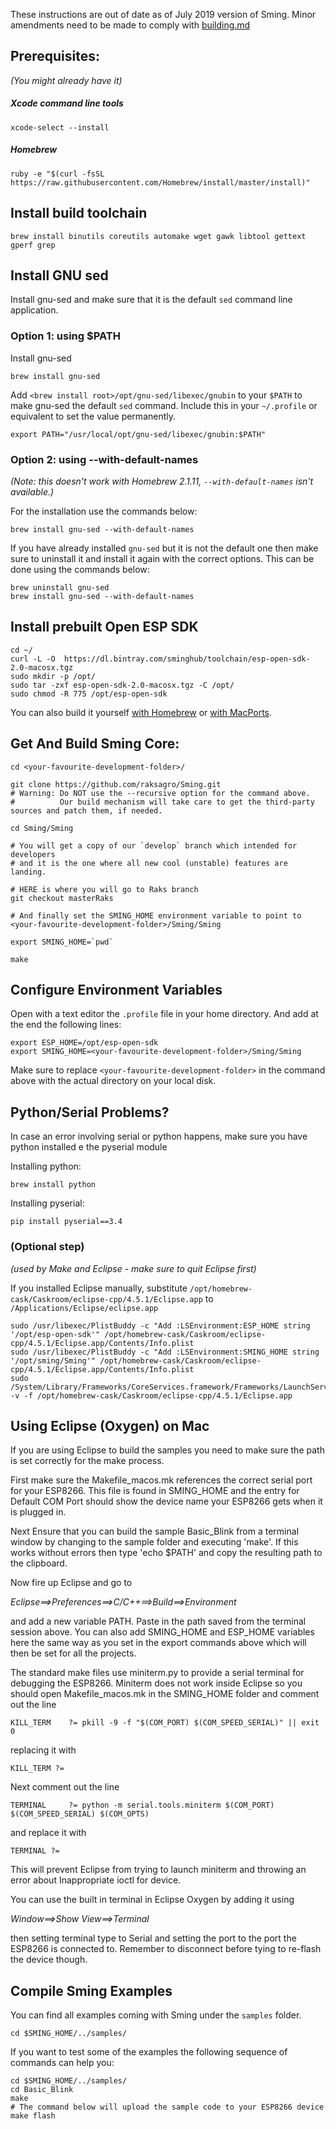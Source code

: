 These instructions are out of date as of July 2019 version of Sming. Minor amendments need to be made to comply with [building.md](https://github.com/SmingHub/Sming/blob/develop/Sming/building.md)


## Prerequisites:
_(You might already have it)_

##### Xcode command line tools
```shell
xcode-select --install
```

##### Homebrew
```shell
ruby -e "$(curl -fsSL https://raw.githubusercontent.com/Homebrew/install/master/install)"
```

## Install build toolchain
```shell 
brew install binutils coreutils automake wget gawk libtool gettext gperf grep
```

## Install GNU sed

Install gnu-sed and make sure that it is the default `sed` command line application. 

### Option 1: using $PATH

Install gnu-sed
```
brew install gnu-sed
```

Add `<brew install root>/opt/gnu-sed/libexec/gnubin` to your `$PATH` to make gnu-sed the default `sed` command. Include this in your `~/.profile` or equivalent to set the value permanently. 

```
export PATH="/usr/local/opt/gnu-sed/libexec/gnubin:$PATH"
```

### Option 2: using --with-default-names
_(Note: this doesn't work with Homebrew 2.1.11, `--with-default-names` isn't available.)_

For the installation use the commands below:
```shell
brew install gnu-sed --with-default-names
```

If you have already installed `gnu-sed` but it is not the default one then make sure to uninstall it and install it again with the correct options. This can be done using the commands below:

```shell
brew uninstall gnu-sed
brew install gnu-sed --with-default-names
```

## Install prebuilt Open ESP SDK
```
cd ~/
curl -L -O  https://dl.bintray.com/sminghub/toolchain/esp-open-sdk-2.0-macosx.tgz
sudo mkdir -p /opt/
sudo tar -zxf esp-open-sdk-2.0-macosx.tgz -C /opt/
sudo chmod -R 775 /opt/esp-open-sdk
```
You can also build it yourself [with Homebrew](https://github.com/pfalcon/esp-open-sdk#macos) or [with MacPorts](http://www.esp8266.com/wiki/doku.php?id=setup-osx-compiler-esp8266).

## Get And Build Sming Core:
```shell
cd <your-favourite-development-folder>/

git clone https://github.com/raksagro/Sming.git
# Warning: Do NOT use the --recursive option for the command above. 
#          Our build mechanism will take care to get the third-party sources and patch them, if needed.

cd Sming/Sming

# You will get a copy of our `develop` branch which intended for developers 
# and it is the one where all new cool (unstable) features are landing. 

# HERE is where you will go to Raks branch
git checkout masterRaks

# And finally set the SMING_HOME environment variable to point to <your-favourite-development-folder>/Sming/Sming

export SMING_HOME=`pwd`

make
```

## Configure Environment Variables
Open with a text editor the `.profile` file in your home directory. And add at the end the following lines:

```shell
export ESP_HOME=/opt/esp-open-sdk
export SMING_HOME=<your-favourite-development-folder>/Sming/Sming
```

Make sure to replace `<your-favourite-development-folder>` in the command above with the actual directory on your local disk.

## Python/Serial Problems?
In case an error involving serial or python happens, make sure you have python installed e the pyserial module

Installing python:
```
brew install python
```
Installing pyserial:
```
pip install pyserial==3.4
```

### (Optional step) 
_(used by Make and Eclipse - make sure to quit Eclipse first)_

If you installed Eclipse manually, substitute `/opt/homebrew-cask/Caskroom/eclipse-cpp/4.5.1/Eclipse.app` to `/Applications/Eclipse/eclipse.app`
```
sudo /usr/libexec/PlistBuddy -c "Add :LSEnvironment:ESP_HOME string '/opt/esp-open-sdk'" /opt/homebrew-cask/Caskroom/eclipse-cpp/4.5.1/Eclipse.app/Contents/Info.plist
sudo /usr/libexec/PlistBuddy -c "Add :LSEnvironment:SMING_HOME string '/opt/sming/Sming'" /opt/homebrew-cask/Caskroom/eclipse-cpp/4.5.1/Eclipse.app/Contents/Info.plist
sudo /System/Library/Frameworks/CoreServices.framework/Frameworks/LaunchServices.framework/Support/lsregister -v -f /opt/homebrew-cask/Caskroom/eclipse-cpp/4.5.1/Eclipse.app
```

## Using Eclipse (Oxygen) on Mac
If you are using Eclipse to build the samples you need to make sure the path is set correctly for the make process.

First make sure the Makefile_macos.mk references the correct serial port for your ESP8266. This file is found in SMING_HOME and the entry for Default COM Port should show the device name your ESP8266 gets when it is plugged in.

Next Ensure that you can build the sample Basic_Blink from a terminal window by changing to the sample folder and executing 'make'.
If this works without errors then type 'echo $PATH' and copy the resulting path to the clipboard.

Now fire up Eclipse and go to

_Eclipse==>Preferences==>C/C++==>Build==>Environment_

and add a new variable PATH. Paste in the path saved from the terminal session above.
You can also add SMING_HOME and ESP_HOME variables here the same way as you set in the export commands above which will then be set for all the projects.

The standard make files use miniterm.py to provide a serial terminal for debugging the ESP8266. Miniterm does not work inside Eclipse so you should open Makefile_macos.mk in the SMING_HOME folder and comment out the line

`KILL_TERM    ?= pkill -9 -f "$(COM_PORT) $(COM_SPEED_SERIAL)" || exit 0`

replacing it with 

`KILL_TERM ?=`

Next comment out the line

`TERMINAL     ?= python -m serial.tools.miniterm $(COM_PORT) $(COM_SPEED_SERIAL) $(COM_OPTS)`

and replace it with

`TERMINAL ?=`

This will prevent Eclipse from trying to launch miniterm and throwing an error about Inappropriate ioctl for device.

You can use the built in terminal in Eclipse Oxygen by adding it using

_Window==>Show View==>Terminal_

then setting terminal type to Serial and setting the port to the port the ESP8266 is connected to. Remember to disconnect before tying to re-flash the device though.

## Compile Sming Examples
You can find all examples coming with Sming under the `samples` folder. 

```shell
cd $SMING_HOME/../samples/
```

If you want to test some of the examples the following sequence of commands can help you:
```
cd $SMING_HOME/../samples/
cd Basic_Blink
make
# The command below will upload the sample code to your ESP8266 device
make flash  